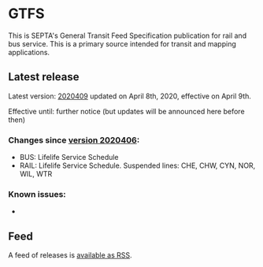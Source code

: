 # GTFS

This is SEPTA's General Transit Feed Specification publication for rail and bus service. This is a primary source intended for transit and mapping applications.

## Latest release
 
Latest version: [2020409](https://github.com/septadev/GTFS/releases/tag/v202004091) updated on April 8th, 2020, effective on April 9th.

Effective until: further notice (but updates will be announced here before then)

### Changes since [version 2020406](https://github.com/septadev/GTFS/releases/tag/v202004061): 
 
*  BUS:  Lifelife Service Schedule
*  RAIL: Lifelife Service Schedule.  Suspended lines: CHE, CHW, CYN, NOR, WIL, WTR

### Known issues:

* 

## Feed

A feed of releases is [available as RSS](https://github.com/septadev/GTFS/releases.atom).

